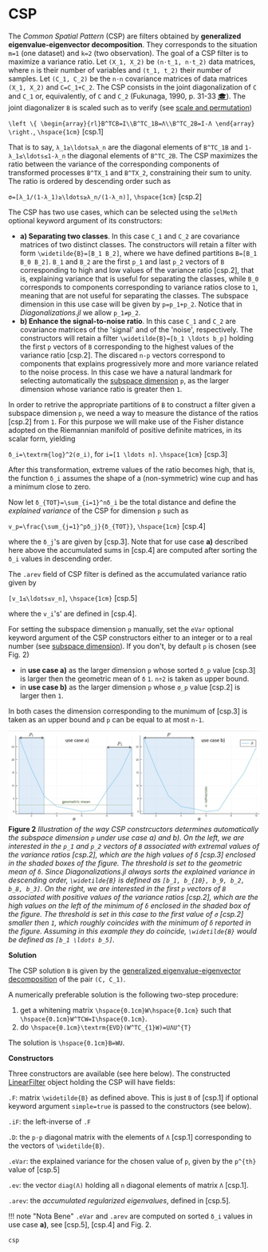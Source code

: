 # CSP

The *Common Spatial Pattern* (CSP) are filters obtained by **generalized eigenvalue-eigenvector decomposition**.
They corresponds to the situation ``m=1`` (one dataset) and ``k=2`` (two observation). The goal of a CSP filter is
to maximize a variance ratio.
Let ``(X_1, X_2)`` be ``(n⋅t_1, n⋅t_2)`` data matrices, where ``n`` is their number of variables and ``(t_1, t_2)`` their number of samples. Let ``(C_1, C_2)`` be the ``n⋅n`` covariance matrices of data matrices ``(X_1, X_2)``
and ``C=C_1+C_2``. The CSP consists in the joint diagonalization of ``C`` and ``C_1`` or, equivalently, of ``C`` and ``C_2`` (Fukunaga, 1990, p. 31-33 [🎓](@ref)). The joint diagonalizer ``B`` is scaled such as to verify (see [scale and permutation](@ref))

``\left \{ \begin{array}{rl}B^TCB=I\\B^TC_1B=Λ\\B^TC_2B=I-Λ \end{array} \right.``, ``\hspace{1cm}`` [csp.1]

That is to say, ``λ_1≥\ldots≥λ_n`` are the diagonal elements of ``B^TC_1B``
and ``1-λ_1≤\ldots≤1-λ_n`` the diagonal elements of ``B^TC_2B``. The CSP maximizes the ratio between the variance of the
corresponding components of transformed processes ``B^TX_1`` and ``B^TX_2``,
constraining their sum to unity. The ratio is ordered by descending order
such as

``σ=[λ_1/(1-λ_1)≥\ldots≥λ_n/(1-λ_n)]``, ``\hspace{1cm}`` [csp.2]

The CSP has two use cases, which can be selected using the `selMeth`
optional keyword argument of its constructors:

- **a) Separating two classes**.
    In this case ``C_1`` and ``C_2`` are
    covariance matrices of two distinct classes. The constructors will
    retain a filter with form
    ``\widetilde{B}=[B_1 B_2]``, where we have defined partitions
    ``B=[B_1 B_0 B_2]``. ``B_1`` and ``B_2`` are the first ``p_1`` and last ``p_2`` vectors of ``B`` corresponding to high and low values of
    the variance ratio [csp.2], that is, explaining variance
    that is useful for separating the classes, while ``B_0`` corresponds
    to components corresponding to variance ratios close to ``1``,
    meaning that are not useful for separating the classes.
    The subspace dimension in this use case will be given by ``p=p_1+p_2``.
    Notice that in *Diagonalizations.jl* we allow ``p_1≠p_2``.
- **b) Enhance the signal-to-noise ratio**.
    In this case ``C_1`` and ``C_2`` are
    covariance matrices of the 'signal' and of the 'noise', respectively.
    The constructors will retain a filter ``\widetilde{B}=[b_1 \ldots b_p]`` holding the first ``p`` vectors of ``B`` corresponding to the highest
    values of the variance ratio [csp.2]. The discared ``n-p`` vectors
    correspond to components that explains progressively more and more
    variance related to the noise process. In this case we have
    a natural landmark for selecting automatically the
    [subspace dimension](@ref) ``p``, as the larger dimension
    whose variance ratio is greater then ``1``.

In order to retrive the appropriate partitions of ``B`` to construct a
filter given a subspace dimension ``p``, we need a way to measure the
distance of the ratios [csp.2] from ``1``. For this purpose we will make use
of the Fisher distance adopted on the Riemannian manifold of positive definite
matrices, in its scalar form, yielding

``δ_i=\textrm{log}^2(σ_i)``, for ``i=[1 \ldots n]``. ``\hspace{1cm}`` [csp.3]

After this transformation, extreme values of the ratio becomes high,
that is, the function ``δ_i`` assumes the shape of a (non-symmetric) wine cup
and has a minimum close to zero.

Now let ``δ_{TOT}=\sum_{i=1}^nδ_i`` be the total distance and define
the *explained variance* of the CSP for dimension ``p`` such as

``v_p=\frac{\sum_{j=1}^pδ_j}{δ_{TOT}}``, ``\hspace{1cm}`` [csp.4]

where the ``δ_j``'s are given by [csp.3]. Note that for use case **a)**
described here above the accumulated sums in [csp.4] are computed after
sorting the ``δ_i`` values in descending order.

The ``.arev`` field of CSP filter
is defined as the accumulated variance ratio given by

``[v_1≤\ldots≤v_n]``, ``\hspace{1cm}`` [csp.5]

where the ``v_i``'s' are defined in [csp.4].

For setting the subspace dimension ``p`` manually, set the `eVar`
optional keyword argument of the CSP constructors either
to an integer or to a real number
(see [subspace dimension](@ref)).
If you don't, by default ``p`` is chosen (see Fig. 2)

- in **use case a)** as the larger dimension ``p`` whose sorted ``δ_p`` value
  [csp.3]  is larger then the geometric mean of ``δ`` ``1``.
  ``n÷2`` is taken as upper bound.
- in **use case b)** as the larger dimension ``p`` whose ``σ_p`` value [csp.2]
  is larger then ``1``.

 In both cases the dimension corresponding to the munimum of [csp.3] is taken
 as an upper bound and ``p`` can be equal to at most ``n-1``.

 ![Figure 2](assets/Fig2.jpg)
 **Figure 2** *Illustration of the way CSP constrcuctors determines
 automatically the subspace dimension ``p`` under use case a) and b).
 On the left, we are interested in the ``p_1`` and ``p_2`` vectors of ``B``
 associated with extremal values of the variance ratios [csp.2],
 which are the high values of ``δ`` [csp.3] enclosed in the shaded boxes
 of the figure. The threshold is set to the geometric mean
 of ``δ``. Since Diagonalizations.jl always sorts the explained variance
 in descending order, ``\widetilde{B}`` is defined as
 ``[b_1, b_{10}, b_9, b_2, b_8, b_3]``.
 On the right, we are interested in the first ``p`` vectors of
 ``B`` associated with positive values of the variance ratios [csp.2],
 which are the high values on the left of the minimum of ``δ`` enclosed
 in the shaded box of the figure.
 The threshold is set in this case to the first value of ``σ`` [csp.2]
 smaller then ``1``, which roughly coincides with the minimum of ``δ``
 reported in the figure. Assuming in this example they do coincide,
 ``\widetilde{B}`` would be defined as ``[b_1 \ldots b_5]``.*

**Solution**

The CSP solution ``B`` is given by the [generalized eigenvalue-eigenvector
decomposition](https://en.wikipedia.org/wiki/Eigendecomposition_of_a_matrix#Generalized_eigenvalue_problem)
of the pair ``(C, C_1)``.

A numerically preferable solution is the following two-step procedure:

1. get a whitening matrix ``\hspace{0.1cm}W\hspace{0.1cm}`` such that ``\hspace{0.1cm}W^TCW=I\hspace{0.1cm}``.
2. do ``\hspace{0.1cm}\textrm{EVD}(W^TC_{1}W)=UΛU^{T}``

The solution is ``\hspace{0.1cm}B=WU``.

**Constructors**

Three constructors are available (see here below). The constructed
[LinearFilter](@ref) object holding the CSP will have fields:

`.F`: matrix ``\widetilde{B}`` as defined above. This is just
``B`` of [csp.1] if optional keyword argument `simple=true` is passed to the
constructors (see below).

`.iF`: the left-inverse of `.F`

`.D`: the ``p⋅p`` diagonal matrix with the elements of ``Λ`` [csp.1]
corresponding to the vectors of ``\widetilde{B}``.

`.eVar`: the explained variance for the chosen value of ``p``,
given by the ``p^{th}`` value of [csp.5]

`.ev`: the vector `diag(Λ)` holding all ``n`` diagonal elements
of matrix ``Λ`` [csp.1].

`.arev`: the *accumulated regularized eigenvalues*, defined in [csp.5].

!!! note "Nota Bene"
    `.eVar` and `.arev` are computed on sorted ``δ_i`` values
    in use case **a)**, see [csp.5], [csp.4] and Fig. 2.

```@docs
csp
```
